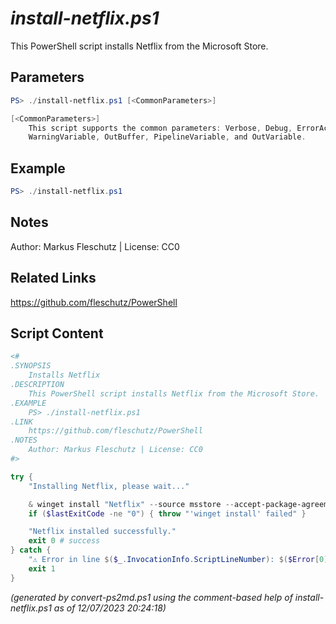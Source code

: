 *install-netflix.ps1*
================

This PowerShell script installs Netflix from the Microsoft Store.

Parameters
----------
```powershell
PS> ./install-netflix.ps1 [<CommonParameters>]

[<CommonParameters>]
    This script supports the common parameters: Verbose, Debug, ErrorAction, ErrorVariable, WarningAction, 
    WarningVariable, OutBuffer, PipelineVariable, and OutVariable.
```

Example
-------
```powershell
PS> ./install-netflix.ps1

```

Notes
-----
Author: Markus Fleschutz | License: CC0

Related Links
-------------
https://github.com/fleschutz/PowerShell

Script Content
--------------
```powershell
<#
.SYNOPSIS
	Installs Netflix
.DESCRIPTION
	This PowerShell script installs Netflix from the Microsoft Store.
.EXAMPLE
	PS> ./install-netflix.ps1
.LINK
	https://github.com/fleschutz/PowerShell
.NOTES
	Author: Markus Fleschutz | License: CC0
#>

try {
	"Installing Netflix, please wait..."

	& winget install "Netflix" --source msstore --accept-package-agreements --accept-source-agreements
	if ($lastExitCode -ne "0") { throw "'winget install' failed" }

	"Netflix installed successfully."
	exit 0 # success
} catch {
	"⚠️ Error in line $($_.InvocationInfo.ScriptLineNumber): $($Error[0])"
	exit 1
}
```

*(generated by convert-ps2md.ps1 using the comment-based help of install-netflix.ps1 as of 12/07/2023 20:24:18)*
